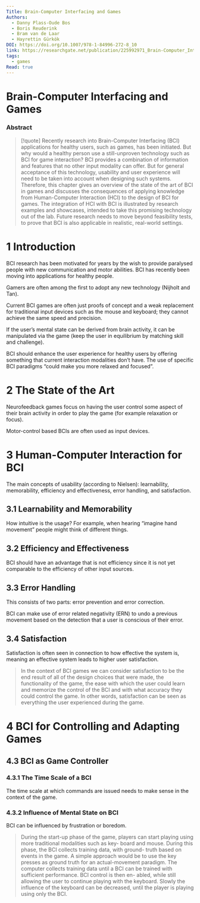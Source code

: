 ```yaml
---
Title: Brain-Computer Interfacing and Games
Authors:
  - Danny Plass-Oude Bos
  - Boris Reuderink
  - Bram van de Laar
  - Hayrettin Gürkök
DOI: https://doi.org/10.1007/978-1-84996-272-8_10
link: https://researchgate.net/publication/225992971_Brain-Computer_Interfacing_and_Games
tags:
  - games
Read: true
---
```

# Brain-Computer Interfacing and Games

### Abstract
> [!quote] Recently research into Brain-Computer Interfacing (BCI) applications for healthy users, such as games, has been initiated. But why would a healthy person use a still-unproven technology such as BCI for game interaction? BCI provides a combination of information and features that no other input modality can offer. But for general acceptance of this technology, usability and user experience will need to be taken into account when designing such systems. Therefore, this chapter gives an overview of the state of the art of BCI in games and discusses the consequences of applying knowledge from Human-Computer Interaction (HCI) to the design of BCI for games. The integration of HCI with BCI is illustrated by research examples and showcases, intended to take this promising technology out of the lab. Future research needs to move beyond feasibility tests, to prove that BCI is also applicable in realistic, real-world settings.

# 1 Introduction

BCI research has been motivated for years by the wish to provide paralysed people with new communication and motor abilities. BCI has recently been moving into applications for healthy people.

Gamers are often among the first to adopt any new technology (Nijholt and Tan).

Current BCI games are often just proofs of concept and a weak replacement for traditional input devices such as the mouse and keyboard; they cannot achieve the same speed and precision. 

If the user’s mental state can be derived from brain activity, it can be manipulated via the game (keep the user in equilibrium by matching skill and challenge). 

BCI should enhance the user experience for healthy users by offering something that current interaction modalities don’t have. The use of specific BCI paradigms “could make you more relaxed and focused”.

# 2 The State of the Art

Neurofeedback games focus on having the user control some aspect of their brain activity in order to play the game (for example relaxation or focus). 

Motor-control based BCIs are often used as input devices. 

# 3 Human-Computer Interaction for BCI

The main concepts of usability (according to Nielsen): learnability, memorability, efficiency and effectiveness, error handling, and satisfaction. 

## 3.1 Learnability and Memorability

How intuitive is the usage? For example, when hearing “imagine hand movement” people might think of different things.

## 3.2 Efficiency and Effectiveness

BCI should have an advantage that is not efficiency since it is not yet comparable to the efficiency of other input sources. 

## 3.3 Error Handling

This consists of two parts: error prevention and error correction. 

BCI can make use of error related negativity (ERN) to undo a previous movement based on the detection that a user is conscious of their error. 

## 3.4 Satisfaction

Satisfaction is often seen in connection to how effective the system is, meaning an effective system leads to higher user satisfaction. 

> In the context of BCI games we can consider satisfaction to be the end result of all of the design choices that were made, the functionality of the game, the ease with which the user could learn and memorize the control of the BCI and with what accuracy they could control the game. In other words, satisfaction can be seen as everything the user experienced during the game.
> 

# 4 BCI for Controlling and Adapting Games

## 4.3 BCI as Game Controller

### 4.3.1 The Time Scale of a BCI

The time scale at which commands are issued needs to make sense in the context of the game. 

### 4.3.2 Influence of Mental State on BCI

BCI can be influenced by frustration or boredom. 

> During the start-up phase of the game, players can start playing using more traditional modalities such as key- board and mouse. During this phase, the BCI collects training data, with ground- truth based on events in the game. A simple approach would be to use the key presses as ground truth for an actual-movement paradigm. The computer collects training data until a BCI can be trained with sufficient performance. BCI control is then en- abled, while still allowing the user to continue playing with the keyboard. Slowly the influence of the keyboard can be decreased, until the player is playing using only the BCI.
>